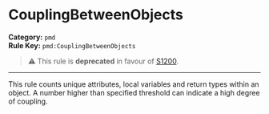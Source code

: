 # CouplingBetweenObjects
**Category:** `pmd`<br/>
**Rule Key:** `pmd:CouplingBetweenObjects`<br/>
> :warning: This rule is **deprecated** in favour of [S1200](https://rules.sonarsource.com/java/RSPEC-1200).

-----

This rule counts unique attributes, local variables and return types within an object. A number higher than specified threshold can indicate a high degree of coupling.
